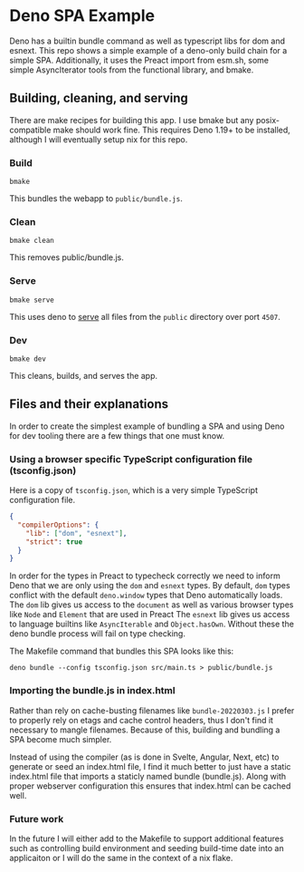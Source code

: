 # Deno SPA Example

Deno has a builtin bundle command as well as typescript libs for dom and esnext.
This repo shows a simple example of a deno-only build chain for a simple SPA.
Additionally, it uses the Preact import from esm.sh, some simple AsyncIterator
tools from the functional library, and bmake.

## Building, cleaning, and serving

There are make recipes for building this app. I use bmake but any
posix-compatible make should work fine. This requires Deno 1.19+ to be
installed, although I will eventually setup nix for this repo.

### Build

```bmake```

This bundles the webapp to `public/bundle.js`.

### Clean

```bmake clean```

This removes public/bundle.js.

### Serve

```bmake serve```

This uses deno to [serve](http://localhost:4507) all files from the `public`
directory over port `4507`.

### Dev

```bmake dev```

This cleans, builds, and serves the app.


## Files and their explanations

In order to create the simplest example of bundling a SPA and using Deno for dev
tooling there are a few things that one must know.

### Using a browser specific TypeScript configuration file (tsconfig.json)

Here is a copy of `tsconfig.json`, which is a very simple TypeScript
configuration file.

```json
{
  "compilerOptions": {
    "lib": ["dom", "esnext"],
    "strict": true
  }
}
```

In order for the types in Preact to typecheck correctly we need to inform Deno
that we are only using the `dom` and `esnext` types. By default, `dom` types
conflict with the default `deno.window` types that Deno automatically loads.
The `dom` lib gives us access to the `document` as well as various browser types
like `Node` and `Element` that are used in Preact The `esnext` lib gives us
access to language builtins like `AsyncIterable` and `Object.hasOwn`. Without
these the deno bundle process will fail on type checking.

The Makefile command that bundles this SPA looks like this:

```deno bundle --config tsconfig.json src/main.ts > public/bundle.js```

### Importing the bundle.js in index.html

Rather than rely on cache-busting filenames like `bundle-20220303.js` I prefer
to properly rely on etags and cache control headers, thus I don't find it
necessary to mangle filenames. Because of this, building and bundling a SPA
become much simpler.

Instead of using the compiler (as is done in Svelte, Angular, Next, etc) to
generate or seed an index.html file, I find it much better to just have a static
index.html file that imports a staticly named bundle (bundle.js). Along with
proper webserver configuration this ensures that index.html can be cached well.


### Future work

In the future I will either add to the Makefile to support additional features
such as controlling build environment and seeding build-time date into an
applicaiton or I will do the same in the context of a nix flake.
